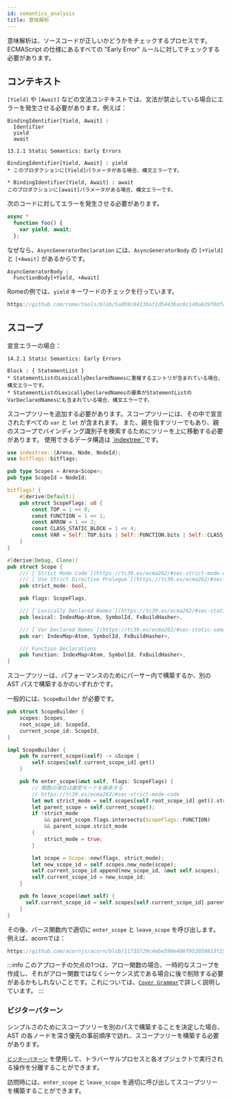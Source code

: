 ```yaml
---
id: semantics_analysis
title: 意味解析
---
```


意味解析は、ソースコードが正しいかどうかをチェックするプロセスです。  
ECMAScript の仕様にあるすべての "Early Error" ルールに対してチェックする必要があります。

## コンテキスト

`[Yield]` や `[Await]` などの文法コンテキストでは、文法が禁止している場合にエラーを発生させる必要があります。例えば：

```markup
BindingIdentifier[Yield, Await] :
  Identifier
  yield
  await

13.1.1 Static Semantics: Early Errors

BindingIdentifier[Yield, Await] : yield
* このプロダクションに[Yield]パラメータがある場合、構文エラーです。

* BindingIdentifier[Yield, Await] : await
このプロダクションに[await]パラメータがある場合、構文エラーです。
```

次のコードに対してエラーを発生させる必要があります。

```javascript
async *
  function foo() {
    var yield, await;
  };
```

なぜなら、`AsyncGeneratorDeclaration` には、`AsyncGeneratorBody` の `[+Yield]` と `[+Await]` があるからです。

```markup
AsyncGeneratorBody :
  FunctionBody[+Yield, +Await]
```

Romeの例では、`yield` キーワードのチェックを行っています。

```rust reference
https://github.com/rome/tools/blob/5a059c0413baf1d54436ac0c149a829f0dfd1f4d/crates/rome_js_parser/src/syntax/expr.rs#L1368-L1377
```

## スコープ

宣言エラーの場合：

```markup
14.2.1 Static Semantics: Early Errors

Block : { StatementList }
* StatementListのLexicallyDeclaredNamesに重複するエントリが含まれている場合、構文エラーです。
* StatementListのLexicallyDeclaredNamesの要素がStatementListのVarDeclaredNamesにも含まれている場合、構文エラーです。
```

スコープツリーを追加する必要があります。スコープツリーには、その中で宣言されたすべての `var` と `let` が含まれます。
また、親を指すツリーでもあり、親のスコープでバインディング識別子を検索するためにツリーを上に移動する必要があります。
使用できるデータ構造は [`indextree``](https://docs.rs/indextree/latest/indextree/)です。

```rust
use indextree::{Arena, Node, NodeId};
use bitflags::bitflags;

pub type Scopes = Arena<Scope>;
pub type ScopeId = NodeId;

bitflags! {
    #[derive(Default)]
    pub struct ScopeFlags: u8 {
        const TOP = 1 << 0;
        const FUNCTION = 1 << 1;
        const ARROW = 1 << 2;
        const CLASS_STATIC_BLOCK = 1 << 4;
        const VAR = Self::TOP.bits | Self::FUNCTION.bits | Self::CLASS_STATIC_BLOCK.bits;
    }
}

#[derive(Debug, Clone)]
pub struct Scope {
    /// [`Strict Mode Code`](https://tc39.es/ecma262/#sec-strict-mode-code)
    /// [`Use Strict Directive Prologue`](https://tc39.es/ecma262/#sec-directive-prologues-and-the-use-strict-directive)
    pub strict_mode: bool,

    pub flags: ScopeFlags,

    /// [`Lexically Declared Names`](https://tc39.es/ecma262/#sec-static-semantics-lexicallydeclarednames)
    pub lexical: IndexMap<Atom, SymbolId, FxBuildHasher>,

    /// [`Var Declared Names`](https://tc39.es/ecma262/#sec-static-semantics-vardeclarednames)
    pub var: IndexMap<Atom, SymbolId, FxBuildHasher>,

    /// Function Declarations
    pub function: IndexMap<Atom, SymbolId, FxBuildHasher>,
}
```

スコープツリーは、パフォーマンスのためにパーサー内で構築するか、別の AST パスで構築するかのいずれかです。

一般的には、`ScopeBuilder` が必要です。

```rust
pub struct ScopeBuilder {
    scopes: Scopes,
    root_scope_id: ScopeId,
    current_scope_id: ScopeId,
}

impl ScopeBuilder {
    pub fn current_scope(&self) -> &Scope {
        self.scopes[self.current_scope_id].get()
    }

    pub fn enter_scope(&mut self, flags: ScopeFlags) {
        // 関数の場合は厳密モードを継承する
        // https://tc39.es/ecma262/#sec-strict-mode-code
        let mut strict_mode = self.scopes[self.root_scope_id].get().strict_mode;
        let parent_scope = self.current_scope();
        if !strict_mode
            && parent_scope.flags.intersects(ScopeFlags::FUNCTION)
            && parent_scope.strict_mode
        {
            strict_mode = true;
        }

        let scope = Scope::new(flags, strict_mode);
        let new_scope_id = self.scopes.new_node(scope);
        self.current_scope_id.append(new_scope_id, &mut self.scopes);
        self.current_scope_id = new_scope_id;
    }

    pub fn leave_scope(&mut self) {
      self.current_scope_id = self.scopes[self.current_scope_id].parent().unwrap();
    }
}
```

その後、パース関数内で適切に `enter_scope` と `leave_scope` を呼び出します。例えば、acornでは：

```javascript reference
https://github.com/acornjs/acorn/blob/11735729c4ebe590e406f952059813f250a4cbd1/acorn/src/statement.js#L425-L437
```

:::info
このアプローチの欠点の1つは、アロー関数の場合、一時的なスコープを作成し、それがアロー関数ではなくシーケンス式である場合に後で削除する必要があるかもしれないことです。これについては、[` Cover Grammar `](/blog/grammar#cover-grammar)で詳しく説明しています。
:::

### ビジターパターン

シンプルさのためにスコープツリーを別のパスで構築することを決定した場合、AST の各ノードを深さ優先の事前順序で訪れ、スコープツリーを構築する必要があります。

[`ビジターパターン`](https://rust-unofficial.github.io/patterns/patterns/behavioural/visitor.html) を使用して、トラバーサルプロセスと各オブジェクトで実行される操作を分離することができます。

訪問時には、`enter_scope` と `leave_scope` を適切に呼び出してスコープツリーを構築することができます。
